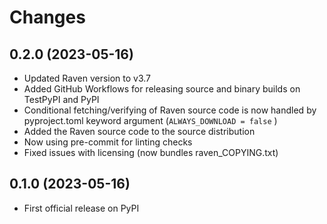 # Changes

## 0.2.0 (2023-05-16)

* Updated Raven version to v3.7
* Added GitHub Workflows for releasing source and binary builds on TestPyPI and PyPI
* Conditional fetching/verifying of Raven source code is now handled by pyproject.toml keyword argument (`ALWAYS_DOWNLOAD = false` )
* Added the Raven source code to the source distribution
* Now using pre-commit for linting checks
* Fixed issues with licensing (now bundles raven_COPYING.txt)

## 0.1.0 (2023-05-16)

* First official release on PyPI
